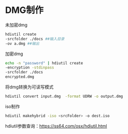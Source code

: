 # DMG制作
未加密dmg
```bash
hdiutil create
-srcfolder ./docs ##输入目录
-ov a.dmg ##输出
```
加密dmg
```bash
echo -n "password" | hdiutil create 
-encryption -stdinpass 
-srcfolder ./docs
encrypted.dmg
```
将dmg转换为可读写模式
```bash
hdiutil convert input.dmg  -format UDRW -o output.dmg
```

iso制作
```bash
hdiutil makehybrid -iso <srcFolder> -o dest.iso
```

hdiutil参数查询：<https://ss64.com/osx/hdiutil.html>